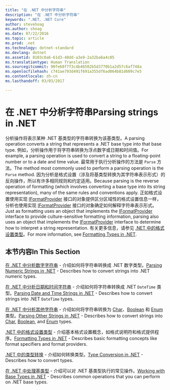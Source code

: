 ```yaml
---
title: "在 .NET 中分析字符串"
description: "在 .NET 中分析字符串"
keywords: ".NET、.NET Core"
author: stevehoag
ms.author: shoag
ms.date: 07/22/2016
ms.topic: article
ms.prod: .net
ms.technology: dotnet-standard
ms.devlang: dotnet
ms.assetid: 8103c0a6-61d3-40dd-a3e9-2a32ba6a4c05
ms.translationtype: Human Translation
ms.sourcegitcommit: 90fe68f7f3c4b46502b5d3770b1a2d57c6af748a
ms.openlocfilehash: c741ae793d491f691a355df6ad064b81d609c7e5
ms.contentlocale: zh-cn
ms.lasthandoff: 03/03/2017

---
```


# <a name="parsing-strings-in-net"></a><span data-ttu-id="f92c0-104">在 .NET 中分析字符串</span><span class="sxs-lookup"><span data-stu-id="f92c0-104">Parsing strings in .NET</span></span>

<span data-ttu-id="f92c0-105">分析操作将表示某种 .NET 基类型的字符串转换为该基类型。</span><span class="sxs-lookup"><span data-stu-id="f92c0-105">A parsing operation converts a string that represents a .NET base type into that base type.</span></span> <span data-ttu-id="f92c0-106">例如，分析操作用于将字符串转换为浮点数字或日期和时间值。</span><span class="sxs-lookup"><span data-stu-id="f92c0-106">For example, a parsing operation is used to convert a string to a floating-point number or to a date and time value.</span></span> <span data-ttu-id="f92c0-107">最常用于执行分析操作的方法是 `Parse` 方法。</span><span class="sxs-lookup"><span data-stu-id="f92c0-107">The method most commonly used to perform a parsing operation is the `Parse` method.</span></span> <span data-ttu-id="f92c0-108">因为分析是格式设置（涉及将基类型转换为其字符串表示形式）的反向操作，所以有许多相同规则和约定适用。</span><span class="sxs-lookup"><span data-stu-id="f92c0-108">Because parsing is the reverse operation of formatting (which involves converting a base type into its string representation), many of the same rules and conventions apply.</span></span> <span data-ttu-id="f92c0-109">正如格式设置使用实现 [IFormatProvider](xref:System.IFormatProvider) 接口的对象提供区分区域性的格式设置信息一样，分析也使用实现 [IFormatProvider](xref:System.IFormatProvider) 接口的对象确定如何解释字符串表示形式。</span><span class="sxs-lookup"><span data-stu-id="f92c0-109">Just as formatting uses an object that implements the [IFormatProvider](xref:System.IFormatProvider) interface to provide culture-sensitive formatting information, parsing also uses an object that implements the [IFormatProvider](xref:System.IFormatProvider) interface to determine how to interpret a string representation.</span></span> <span data-ttu-id="f92c0-110">有关更多信息，请参见 [.NET 中的格式设置类型](formatting-types.md)。</span><span class="sxs-lookup"><span data-stu-id="f92c0-110">For more information, see [Formatting Types in .NET](formatting-types.md).</span></span>

## <a name="in-this-section"></a><span data-ttu-id="f92c0-111">本节内容</span><span class="sxs-lookup"><span data-stu-id="f92c0-111">In This Section</span></span>

<span data-ttu-id="f92c0-112">[在 .NET 中分析数字字符串](parsing-numeric.md) - 介绍如何将字符串转换成 .NET 数字类型。</span><span class="sxs-lookup"><span data-stu-id="f92c0-112">[Parsing Numeric Strings in .NET](parsing-numeric.md) - Describes how to convert strings into .NET numeric types.</span></span>

<span data-ttu-id="f92c0-113">[在 .NET 中分析日期和时间字符串](parsing-datetime.md) - 介绍如何将字符串转换成 .NET `DateTime` 类型。</span><span class="sxs-lookup"><span data-stu-id="f92c0-113">[Parsing Date and Time Strings in .NET](parsing-datetime.md) - Describes how to convert strings into .NET `DateTime` types.</span></span>

<span data-ttu-id="f92c0-114">[在 .NET 中分析其他字符串](parsing-other.md) - 介绍如何将字符串转换为 [Char](xref:System.Char)、[Boolean](xref:System.Boolean) 和 [Enum](xref:System.Enum) 类型。</span><span class="sxs-lookup"><span data-stu-id="f92c0-114">[Parsing Other Strings in .NET](parsing-other.md) - Describes how to convert strings into [Char](xref:System.Char), [Boolean](xref:System.Boolean), and [Enum](xref:System.Enum) types.</span></span>

<span data-ttu-id="f92c0-115">[.NET 中的格式设置类型](formatting-types.md) - 介绍基本格式设置概念，如格式说明符和格式提供程序。</span><span class="sxs-lookup"><span data-stu-id="f92c0-115">[Formatting Types in .NET](formatting-types.md) - Describes basic formatting concepts like format specifiers and format providers.</span></span>

<span data-ttu-id="f92c0-116">[.NET 中的类型转换](type-conversion.md) - 介绍如何转换类型。</span><span class="sxs-lookup"><span data-stu-id="f92c0-116">[Type Conversion in .NET](type-conversion.md) - Describes how to convert types.</span></span>

<span data-ttu-id="f92c0-117">[在 .NET 中处理基类型](index.md) - 介绍可以对 .NET 基类型执行的常见操作。</span><span class="sxs-lookup"><span data-stu-id="f92c0-117">[Working with Base Types in .NET](index.md) - Describes common operations that you can perform on .NET base types.</span></span>



